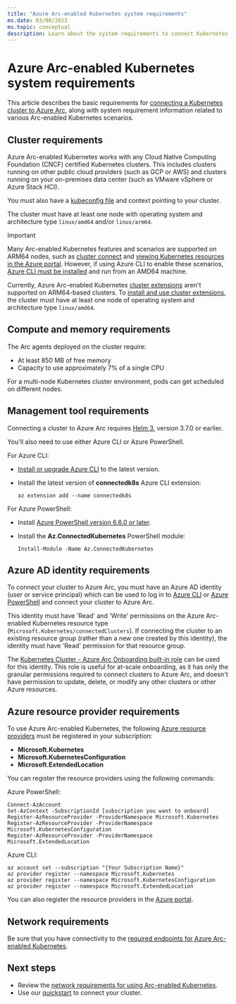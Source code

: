 ```yaml
---
title: "Azure Arc-enabled Kubernetes system requirements"
ms.date: 03/08/2023
ms.topic: conceptual
description: Learn about the system requirements to connect Kubernetes clusters to Azure Arc.
---
```


# Azure Arc-enabled Kubernetes system requirements

This article describes the basic requirements for [connecting a Kubernetes cluster to Azure Arc](quickstart-connect-cluster.md), along with system requirement information related to various Arc-enabled Kubernetes scenarios.

## Cluster requirements

Azure Arc-enabled Kubernetes works with any Cloud Native Computing Foundation (CNCF) certified Kubernetes clusters. This includes clusters running on other public cloud providers (such as GCP or AWS) and clusters running on your on-premises data center (such as VMware vSphere or Azure Stack HCI).

You must also have a [kubeconfig file](https://kubernetes.io/docs/concepts/configuration/organize-cluster-access-kubeconfig/) and context pointing to your cluster.

The cluster must have at least one node with operating system and architecture type `linux/amd64` and/or `linux/arm64`.

> [!IMPORTANT]
> Many Arc-enabled Kubernetes features and scenarios are supported on ARM64 nodes, such as [cluster connect](cluster-connect.md) and [viewing Kubernetes resources in the Azure portal](kubernetes-resource-view.md). However, if using Azure CLI to enable these scenarios, [Azure CLI must be installed](/cli/azure/install-azure-cli) and run from an AMD64 machine.
>
> Currently, Azure Arc-enabled Kubernetes [cluster extensions](conceptual-extensions.md) aren't supported on ARM64-based clusters. To [install and use cluster extensions](extensions.md), the cluster must have at least one node of operating system and architecture type `linux/amd64`.

## Compute and memory requirements

The Arc agents deployed on the cluster require:

- At least 850 MB of free memory
- Capacity to use approximately 7% of a single CPU

For a multi-node Kubernetes cluster environment, pods can get scheduled on different nodes.

## Management tool requirements

Connecting a cluster to Azure Arc requires [Helm 3](https://helm.sh/docs/intro/install), version 3.7.0 or earlier.

You'll also need to use either Azure CLI or Azure PowerShell.

For Azure CLI:

- [Install or upgrade Azure CLI](/cli/azure/install-azure-cli) to the latest version.
- Install the latest version of **connectedk8s** Azure CLI extension:

  ```azurecli
  az extension add --name connectedk8s
  ```

For Azure PowerShell:

- Install [Azure PowerShell version 6.6.0 or later](/powershell/azure/install-az-ps).
- Install the **Az.ConnectedKubernetes** PowerShell module:

    ```azurepowershell-interactive
    Install-Module -Name Az.ConnectedKubernetes
    ```

## Azure AD identity requirements

To connect your cluster to Azure Arc, you must have an Azure AD identity (user or service principal) which can be used to log in to [Azure CLI](/cli/azure/authenticate-azure-cli) or [Azure PowerShell](/powershell/azure/authenticate-azureps) and connect your cluster to Azure Arc.

This identity must have 'Read' and 'Write' permissions on the Azure Arc-enabled Kubernetes resource type (`Microsoft.Kubernetes/connectedClusters`). If connecting the cluster to an existing resource group (rather than a new one created by this identity), the identity must have 'Read' permission for that resource group.

The [Kubernetes Cluster - Azure Arc Onboarding built-in role](../../role-based-access-control/built-in-roles.md#kubernetes-cluster---azure-arc-onboarding) can be used for this identity. This role is useful for at-scale onboarding, as it has only the granular permissions required to connect clusters to Azure Arc, and doesn't have permission to update, delete, or modify any other clusters or other Azure resources.

## Azure resource provider requirements

To use Azure Arc-enabled Kubernetes, the following [Azure resource providers](../../azure-resource-manager/management/resource-providers-and-types.md) must be registered in your subscription:

- **Microsoft.Kubernetes**
- **Microsoft.KubernetesConfiguration**
- **Microsoft.ExtendedLocation**

You can register the resource providers using the following commands:

Azure PowerShell:

```azurepowershell-interactive
Connect-AzAccount
Set-AzContext -SubscriptionId [subscription you want to onboard]
Register-AzResourceProvider -ProviderNamespace Microsoft.Kubernetes
Register-AzResourceProvider -ProviderNamespace Microsoft.KubernetesConfiguration
Register-AzResourceProvider -ProviderNamespace Microsoft.ExtendedLocation
```

Azure CLI:

```azurecli-interactive
az account set --subscription "{Your Subscription Name}"
az provider register --namespace Microsoft.Kubernetes
az provider register --namespace Microsoft.KubernetesConfiguration
az provider register --namespace Microsoft.ExtendedLocation
```

You can also register the resource providers in the [Azure portal](../../azure-resource-manager/management/resource-providers-and-types.md#azure-portal).

## Network requirements

Be sure that you have connectivity to the [required endpoints for Azure Arc-enabled Kubernetes](network-requirements.md).

## Next steps

- Review the [network requirements for using Arc-enabled Kubernetes](system-requirements.md).
- Use our [quickstart](quickstart-connect-cluster.md) to connect your cluster.
